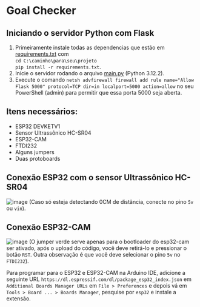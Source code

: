 # Goal Checker
## Iniciando o servidor Python com Flask
1. Primeiramente instale todas as dependencias que estão em [requirements.txt](IPSSI-server-flask/requirements.txt) com <br>
     `cd C:\caminho\para\seu\projeto`<br>`
    pip install -r requirements.txt
    `.
3. Inicie o servidor rodando o arquivo [main.py](IPSSI-server-flask/main.py) (Python 3.12.2).
4. Execute o comando `netsh advfirewall firewall add rule name="Allow Flask 5000" protocol=TCP dir=in localport=5000 action=allow` no seu PowerShell (admin) para permitir que essa porta 5000 seja aberta.


## Itens necessários:
- ESP32 DEVKETV1
- Sensor Ultrassônico HC-SR04
- ESP32-CAM
- FTDI232
- Alguns jumpers
- Duas protoboards

## Conexão ESP32 com o sensor Ultrassônico HC-SR04
![image](https://github.com/TheBrunno/ipssi-goal-checker-esp32/assets/68453992/c4e75d03-517f-4438-b7a5-596618d6adc0)
(Caso só esteja detectando 0CM de distância, conecte no pino `5v` ou `vin`).

## Conexão ESP32-CAM
![image](https://github.com/TheBrunno/ipssi-goal-checker-esp32/assets/68453992/3ad9d212-56b6-44d0-ac8c-cb1f8503c0a4)
(O jumper verde serve apenas para o bootloader do esp32-cam ser ativado, após o upload do código, você deve retirá-lo e pressionar o botão `RST`. Outra observação é que você deve selecionar o pino `5v` no `FTDI232`).

Para programar para o ESP32 e ESP32-CAM na Arduino IDE, adicione a seguinte URL `https://dl.espressif.com/dl/package_esp32_index.json` em `Additional Boards Manager URLs` em `File > Preferences` e depois vá em `Tools > Board ... > Boards Manager`, pesquise por `esp32` e instale a extensão.
